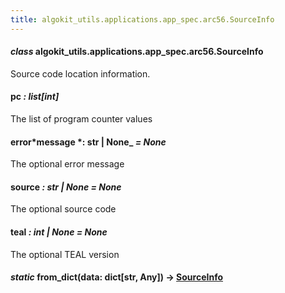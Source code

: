 ```yaml
---
title: algokit_utils.applications.app_spec.arc56.SourceInfo
---
```


#### _class_ algokit_utils.applications.app_spec.arc56.SourceInfo

Source code location information.

#### pc _: list[int]_

The list of program counter values

#### error*message *: str | None\_ _= None_

The optional error message

#### source _: str | None_ _= None_

The optional source code

#### teal _: int | None_ _= None_

The optional TEAL version

#### _static_ from_dict(data: dict[str, Any]) → [SourceInfo](#algokit_utils.applications.app_spec.arc56.SourceInfo)
